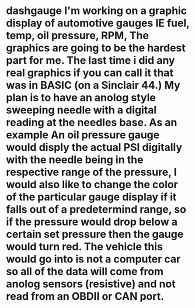 # dashgauge I'm working on a graphic display of automotive gauges IE fuel, temp, oil pressure, RPM, The graphics are going to be the hardest part for me. The last time i did any real graphics if you can call it that was in BASIC (on a Sinclair 44.) My plan is to have an anolog style sweeping needle with a digital reading at the needles base. As an example An oil pressure gauge would disply the actual PSI digitally with the needle being in the respective range of the pressure, I would also like to change the color of the particular gauge display if it falls out of a predetermind range, so if the pressure would drop below a certain set pressure then the gauge would turn red. The vehicle this would go into is not a computer car so all of the data will come from anolog sensors (resistive) and not read from an OBDII or CAN port.

